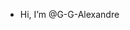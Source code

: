 - Hi, I’m @G-G-Alexandre

<!---
G-G-Alexandre/G-G-Alexandre is a ✨ special ✨ repository because its `README.md` (this file) appears on your GitHub profile.
You can click the Preview link to take a look at your changes.
--->
